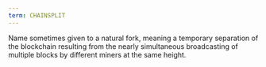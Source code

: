 ```yaml
---
term: CHAINSPLIT
---
```


Name sometimes given to a natural fork, meaning a temporary separation of the blockchain resulting from the nearly simultaneous broadcasting of multiple blocks by different miners at the same height.

